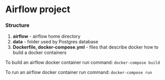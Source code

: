 <h1> Airflow project </h1>

<h3>Structure</h3>

1) **airflow** - airflow home directory
2) **data** - folder used by Postgres database
3) **Dockerfile, docker-compose.yml** - files that describe docker how to build a docker containers

To build an airflow docker container run command: `docker-compose build`

To run an airflow docker container run command: `docker-compose run`
